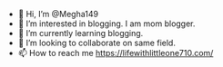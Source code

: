 - 👋 Hi, I’m @Megha149
- 👀 I’m interested in blogging. I am mom blogger. 
- 🌱 I’m currently learning blogging. 
- 💞️ I’m looking to collaborate on same field. 
- 📫 How to reach me https://lifewithlittleone710.com/
<!---
Megha149/Megha149 is a ✨ special ✨ repository because its `README.md` (this file) appears on your GitHub profile.
You can click the Preview link to take a look at your changes.
--->
